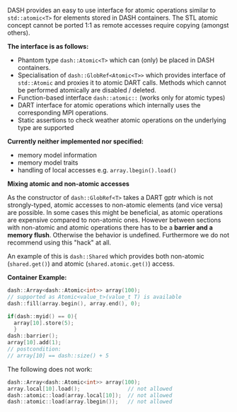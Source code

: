 DASH provides an easy to use interface for atomic operations similar to `std::atomic<T>` for elements stored in DASH containers. The STL atomic concept cannot be ported 1:1 as remote accesses require copying (amongst others).

**The interface is as follows:**

- Phantom type `dash::Atomic<T>` which can (only) be placed in DASH containers.
- Specialisation of `dash::GlobRef<Atomic<T>>` which provides interface of `std::Atomic` and proxies it to atomic DART calls. Methods which cannot be performed atomically are disabled / deleted.
- Function-based interface `dash::atomic::` (works only for atomic types)
- DART interface for atomic operations which internally uses the corresponding MPI operations.
- Static assertions to check weather atomic operations on the underlying type are supported

**Currently neither implemented nor specified:**

- memory model information
- memory model traits
- handling of local accesses e.g. `array.lbegin().load()`

**Mixing atomic and non-atomic accesses**

As the constructor of `dash::GlobRef<T>` takes a DART gptr which is not strongly-typed, atomic accesses to non-atomic elements (and vice versa) are possible. In some cases this might be beneficial, as atomic operations are expensive compared to non-atomic ones.
However between sections with non-atomic and atomic operations there has to be a **barrier and a memory flush**. Otherwise the behavior is undefined. Furthermore we do not recommend using this "hack" at all.

An example of this is `dash::Shared` which provides both non-atomic (`shared.get()`) and atomic (`shared.atomic.get()`) access.

**Container Example:**
```c++
dash::Array<dash::Atomic<int>> array(100);
// supported as Atomic<value_t>(value_t T) is available
dash::fill(array.begin(), array.end(), 0);

if(dash::myid() == 0){
  array[10].store(5);
  }
dash::barrier();
array[10].add(1);
// postcondition:
// array[10] == dash::size() + 5
```

The following does not work:
```c++
dash::Array<dash::Atomic<int>> array(100);
array.local[10].load();               // not allowed
dash::atomic::load(array.local[10]);  // not allowed
dash::atomic::load(array.lbegin());   // not allowed
```
